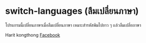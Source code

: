 # switch-languages (ลืมเปลี่ยนภาษา)

โปรแกรมนี้เปลี่ยนภาษาเมื่อลืมเปลี่ยนภาษา เหมาะสำรหัสพิมไปยาว ๆ เเล้วลืมเปลี่ยภาษา


Harit kongthong [Facebook](https://www.facebook.com/protal)
